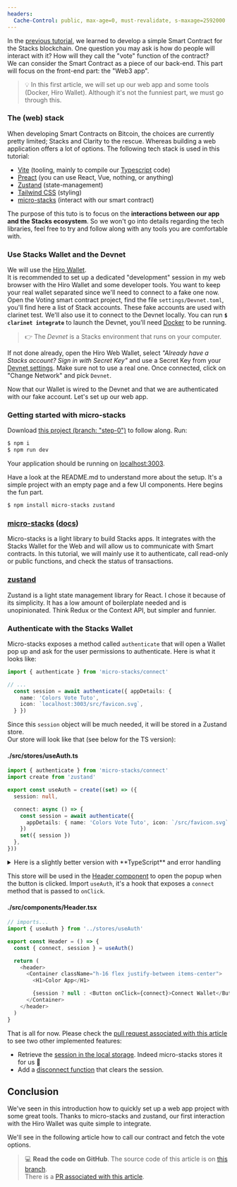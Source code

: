 ```yaml
---
headers:
  Cache-Control: public, max-age=0, must-revalidate, s-maxage=2592000
---
```


In the [previous tutorial](/01-voting-clarity-smart-contract), we learned to develop a simple Smart Contract for the Stacks blockchain. One question you may ask is how do people will interact with it? How will they call the "vote" function of the contract?  
We can consider the Smart Contract as a piece of our back-end. This part will focus on the front-end part: the "Web3 app".

> :bulb: In this first article, we will set up our web app and some tools (Docker, Hiro Wallet). Although it's not the funniest part, we must go through this.

### The (web) stack

When developing Smart Contracts on Bitcoin, the choices are currently pretty limited; Stacks and Clarity to the rescue. Whereas building a web application offers a lot of options.
The following tech stack is used in this tutorial:
- [Vite](https://vitejs.dev/) (tooling, mainly to compile our [Typescript](https://www.typescriptlang.org/) code)
- [Preact](https://preactjs.com/) (you can use React, Vue, nothing, or anything)
- [Zustand](https://github.com/pmndrs/zustand) (state-management)
- [Tailwind CSS](https://tailwindcss.com/) (styling)
- [micro-stacks](https://github.com/fungible-systems/micro-stacks) (interact with our smart contract)

The purpose of this tuto is to focus on the **interactions between our app and the Stacks ecosystem**. So we won't go into details regarding the tech libraries, feel free to try and follow along with any tools you are comfortable with.

### Use Stacks Wallet and the Devnet

We will use the [Hiro Wallet](https://www.hiro.so/wallet#download).  
It is recommended to set up a dedicated "development" session in my web browser with the Hiro Wallet and some developer tools. You want to keep your real wallet separated since we'll need to connect to a fake one now. Open the Voting smart contract project, find the file `settings/Devnet.toml`, you'll find here a list of Stack accounts. These fake accounts are used with clarinet test. We'll also use it to connect to the Devnet locally. You can run **`$ clarinet integrate`** to launch the Devnet, you'll need [Docker](https://www.docker.com/) to be running.

> :point_right: The *Devnet* is a Stacks environment that runs on your computer.

If not done already, open the Hiro Web Wallet, select *"Already have a Stacks account? Sign in with Secret Key"* and use a Secret Key from your [Devnet settings](https://github.com/hugocaillard/clarity-voting-tuto/blob/343f47fc39be15ea856f01b6e13de5cd13da3f77/settings/Devnet.toml#L13). Make sure not to use a real one. Once connected, click on "Change Network" and pick `Devnet`.

Now that our Wallet is wired to the Devnet and that we are authenticated with our fake account. Let's set up our web app.

### Getting started with micro-stacks

Download [this project (branch: "step-0")](https://github.com/hugocaillard/color-webapp-tuto/tree/step-0) to follow along. Run:
```bash
$ npm i
$ npm run dev
```
Your application should be running on [localhost:3003](http://localhost:3003/).

Have a look at the README.md to understand more about the setup. It's a simple project with an empty page and a few UI components. Here begins the fun part.

```bash
$ npm install micro-stacks zustand
```

### [micro-stacks](https://micro-stacks.dev/) ([docs](https://docs.micro-stacks.dev/))

Micro-stacks is a light library to build Stacks apps. It integrates with the Stacks Wallet for the Web and will allow us to communicate with Smart contracts. In this tutorial, we will mainly use it to authenticate, call read-only or public functions, and check the status of transactions.

### [zustand](https://github.com/pmndrs/zustand)

Zustand is a light state management library for React. I chose it because of its simplicity. It has a low amount of boilerplate needed and is unopinionated. Think Redux or the Context API, but simpler and funnier.

### Authenticate with the Stacks Wallet

Micro-stacks exposes a method called `authenticate` that will open a Wallet pop up and ask for the user permissions to authenticate. Here is what it looks like:

```ts
import { authenticate } from 'micro-stacks/connect'

// ...
  const session = await authenticate({ appDetails: {
    name: 'Colors Vote Tuto',
    icon: `localhost:3003/src/favicon.svg`,
  } })
```

Since this `session` object will be much needed, it will be stored in a Zustand store.  
Our store will look like that (see below for the TS version):

#### ./src/stores/useAuth.ts
```ts
import { authenticate } from 'micro-stacks/connect'
import create from 'zustand'

export const useAuth = create((set) => ({
  session: null,

  connect: async () => {
    const session = await authenticate({
      appDetails: { name: 'Colors Vote Tuto', icon: `/src/favicon.svg` },
    })
    set({ session })
  },
}))

```

<details>
<summary>Here is a slightly better version with **TypeScript** and error handling</summary>

#### ./src/stores/useAuth.ts
```ts
import { StacksSessionState, authenticate } from 'micro-stacks/connect'
import create from 'zustand'

interface AuthStore {
  session: StacksSessionState | null
  connect: () => Promise<void>
}

const appDetails = {
  name: 'Colors Vote Tuto',
  icon: `localhost:3003/src/favicon.svg`,
}

export const useAuth = create<AuthStore>((set) => ({
  session: null,

  connect: async () => {
    try {
      const session = await authenticate({ appDetails })
      if (!session) throw new Error('invalid session')
      set({ session })
    } catch (err) {
      console.warn(err)
    }
  },
}))
```
</details>

This store will be used in the [Header component](https://github.com/hugocaillard/color-webapp-tuto/blob/step-0/src/components/Header.tsx) to open the popup when the button is clicked. Import `useAuth`, it's a hook that exposes a `connect` method that is passed to `onClick`.

#### ./src/components/Header.tsx
```ts
// imports...
import { useAuth } from '../stores/useAuth'

export const Header = () => {
  const { connect, session } = useAuth()

  return (
    <header>
      <Container className="h-16 flex justify-between items-center">
        <H1>Color App</H1>

        {session ? null : <Button onClick={connect}>Connect Wallet</Button>}
      </Container>
    </header>
  )
}
```

That is all for now. Please check the [pull request associated with this article](https://github.com/hugocaillard/color-webapp-tuto/pull/1) to see two other implemented features:
- Retrieve the [session in the local storage](https://github.com/hugocaillard/color-webapp-tuto/blob/227b2019b6f10184696b6d0af6b3ec7f22596dde/src/stores/useAuth.ts#L15-L25). Indeed micro-stacks stores it for us :muscle:
- Add a [disconnect function](https://github.com/hugocaillard/color-webapp-tuto/blob/227b2019b6f10184696b6d0af6b3ec7f22596dde/src/stores/useAuth.ts#L30-L33) that clears the session.

## Conclusion

We've seen in this introduction how to quickly set up a web app project with some great tools. Thanks to micro-stacks and zustand, our first interaction with the Hiro Wallet was quite simple to integrate.

We'll see in the following article how to call our contract and fetch the vote options.

> 💻 **Read the code on GitHub**. The source code of this article is on [this branch](https://github.com/hugocaillard/color-webapp-tuto/tree/step-1).  
> There is a [PR associated with this article](https://github.com/hugocaillard/color-webapp-tuto/pull/1).
